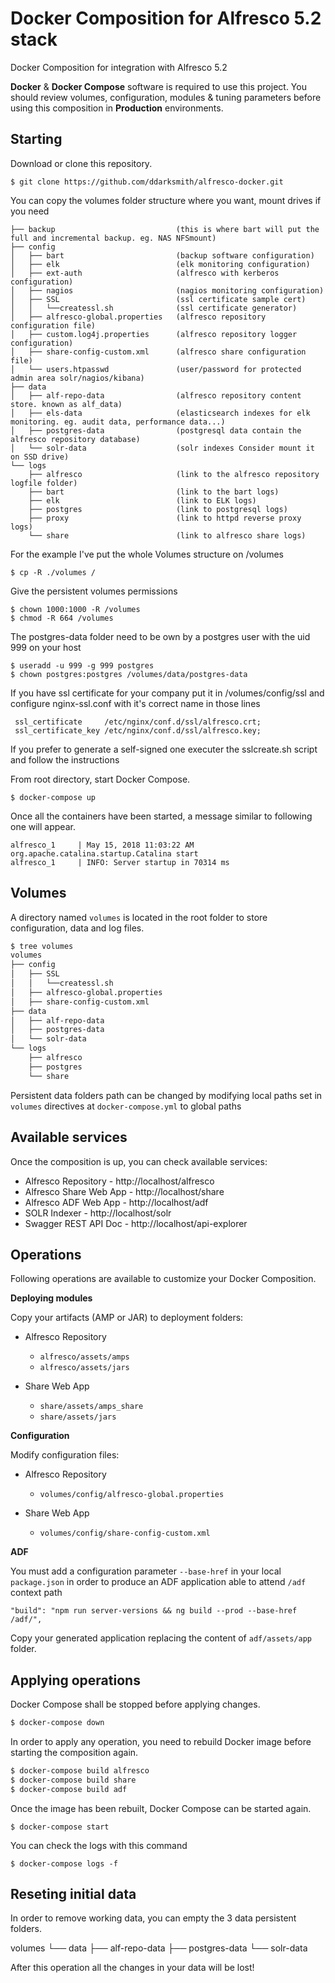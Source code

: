 # Docker Composition for Alfresco 5.2 stack

Docker Composition for integration with Alfresco 5.2

**Docker** & **Docker Compose** software is required to use this project.
You should review volumes, configuration, modules & tuning parameters before using this composition in **Production** environments.

## Starting

Download or clone this repository.
```
$ git clone https://github.com/ddarksmith/alfresco-docker.git
```

You can copy the volumes folder structure where you want, mount drives if you need

```
├── backup                           (this is where bart will put the full and incremental backup. eg. NAS NFSmount)
├── config
│   ├── bart                         (backup software configuration)
│   ├── elk                          (elk monitoring configuration)
│   ├── ext-auth                     (alfresco with kerberos configuration)
│   ├── nagios                       (nagios monitoring configuration)
│   ├── SSL                          (ssl certificate sample cert)
│   │   └──createssl.sh              (ssl certificate generator)
│   ├── alfresco-global.properties   (alfresco repository configuration file)
│   ├── custom.log4j.properties      (alfresco repository logger configuration)
│   ├── share-config-custom.xml      (alfresco share configuration file)
│   └── users.htpasswd               (user/password for protected admin area solr/nagios/kibana)
├── data                             
│   ├── alf-repo-data                (alfresco repository content store. known as alf_data)
│   ├── els-data                     (elasticsearch indexes for elk monitoring. eg. audit data, performance data...)
│   ├── postgres-data                (postgresql data contain the alfresco repository database)
│   └── solr-data                    (solr indexes Consider mount it on SSD drive)
└── logs
    ├── alfresco                     (link to the alfresco repository logfile folder)
    ├── bart                         (link to the bart logs)
    ├── elk                          (link to ELK logs)
    ├── postgres                     (link to postgresql logs)
    ├── proxy                        (link to httpd reverse proxy logs)
    └── share                        (link to alfresco share logs)
```

For the example I've put the whole Volumes structure on /volumes
```
$ cp -R ./volumes /
```

Give the persistent volumes permissions

```
$ chown 1000:1000 -R /volumes
$ chmod -R 664 /volumes
```

The postgres-data folder need to be own by a postgres user with the uid 999 on your host

```
$ useradd -u 999 -g 999 postgres
$ chown postgres:postgres /volumes/data/postgres-data

```


If you have ssl certificate for your company put it in /volumes/config/ssl and configure nginx-ssl.conf with it's correct name in those lines

```
 ssl_certificate     /etc/nginx/conf.d/ssl/alfresco.crt;
 ssl_certificate_key /etc/nginx/conf.d/ssl/alfresco.key;
```

If you prefer to generate a self-signed one executer the sslcreate.sh script and follow the instructions



From root directory, start Docker Compose.

```
$ docker-compose up
```

Once all the containers have been started, a message similar to following one will appear.

```
alfresco_1     | May 15, 2018 11:03:22 AM org.apache.catalina.startup.Catalina start
alfresco_1     | INFO: Server startup in 70314 ms
```

## Volumes

A directory named `volumes` is located in the root folder to store configuration, data and log files.

```bash
$ tree volumes
volumes
├── config
│   ├── SSL
│   │   └──createssl.sh 
│   ├── alfresco-global.properties
│   ├── share-config-custom.xml
├── data
│   ├── alf-repo-data
│   ├── postgres-data
│   └── solr-data
└── logs
    ├── alfresco
    ├── postgres
    └── share
```


Persistent data folders path can be changed by modifying local paths set in `volumes` directives at `docker-compose.yml` to global paths


## Available services

Once the composition is up, you can check available services:

* Alfresco Repository - http://localhost/alfresco
* Alfresco Share Web App - http://localhost/share
* Alfresco ADF Web App - http://localhost/adf
* SOLR Indexer - http://localhost/solr
* Swagger REST API Doc - http://localhost/api-explorer
## Operations

Following operations are available to customize your Docker Composition.

**Deploying modules**

Copy your artifacts (AMP or JAR) to deployment folders:

* Alfresco Repository
  * `alfresco/assets/amps`
  * `alfresco/assets/jars`

* Share Web App
  * `share/assets/amps_share`
  * `share/assets/jars`


**Configuration**

Modify configuration files:

* Alfresco Repository
  * `volumes/config/alfresco-global.properties`

* Share Web App
  * `volumes/config/share-config-custom.xml`


**ADF**

You must add a configuration parameter `--base-href` in your local `package.json` in order to produce an ADF application able to attend `/adf` context path

```
"build": "npm run server-versions && ng build --prod --base-href /adf/",
```

Copy your generated application replacing the content of `adf/assets/app` folder.


## Applying operations

Docker Compose shall be stopped before applying changes.

```bash
$ docker-compose down
```

In order to apply any operation, you need to rebuild Docker image before starting the composition again.

```bash
$ docker-compose build alfresco
$ docker-compose build share
$ docker-compose build adf
```

Once the image has been rebuilt, Docker Compose can be started again.

```
$ docker-compose start
```

You can check the logs with this command

```
$ docker-compose logs -f
```


## Reseting initial data

In order to remove working data, you can empty the 3 data persistent folders.

volumes
└── data
    ├── alf-repo-data
    ├── postgres-data
    └── solr-data

After this operation all the changes in your data will be lost!

